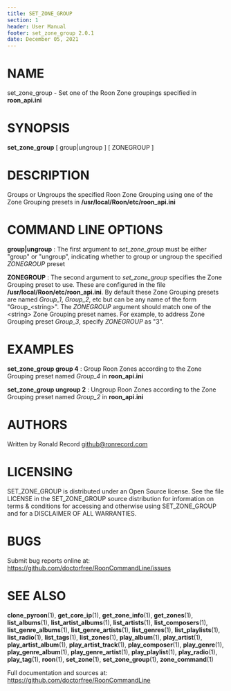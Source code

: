 ```yaml
---
title: SET_ZONE_GROUP
section: 1
header: User Manual
footer: set_zone_group 2.0.1
date: December 05, 2021
---
```

# NAME
set_zone_group - Set one of the Roon Zone groupings specified in **roon_api.ini**

# SYNOPSIS
**set_zone_group** [ group|ungroup ] [ ZONEGROUP ]

# DESCRIPTION
Groups or Ungroups the specified Roon Zone Grouping using one of the Zone Grouping presets in **/usr/local/Roon/etc/roon_api.ini**

# COMMAND LINE OPTIONS
**group|ungroup**
: The first argument to *set_zone_group* must be either "group" or "ungroup", indicating whether to group or ungroup the specified *ZONEGROUP* preset

**ZONEGROUP**
: The second argument to *set_zone_group* specifies the Zone Grouping preset to use. These are configured in the file **/usr/local/Roon/etc/roon_api.ini**. By default these Zone Grouping presets are named *Group_1*, *Group_2*, etc but can be any name of the form "Group_&lt;string&gt;". The *ZONEGROUP* argument should match one of the &lt;string&gt; Zone Grouping preset names. For example, to address Zone Grouping preset *Group_3*, specify *ZONEGROUP* as "3".

# EXAMPLES
**set_zone_group group 4**
: Group Roon Zones according to the Zone Grouping preset named *Group_4* in **roon_api.ini**

**set_zone_group ungroup 2**
: Ungroup Roon Zones according to the Zone Grouping preset named *Group_2* in **roon_api.ini**

# AUTHORS
Written by Ronald Record github@ronrecord.com

# LICENSING
SET_ZONE_GROUP is distributed under an Open Source license.
See the file LICENSE in the SET_ZONE_GROUP source distribution
for information on terms &amp; conditions for accessing and
otherwise using SET_ZONE_GROUP and for a DISCLAIMER OF ALL WARRANTIES.

# BUGS
Submit bug reports online at: https://github.com/doctorfree/RoonCommandLine/issues

# SEE ALSO
**clone_pyroon**(1), **get_core_ip**(1), **get_zone_info**(1), **get_zones**(1), **list_albums**(1), **list_artist_albums**(1), **list_artists**(1), **list_composers**(1), **list_genre_albums**(1), **list_genre_artists**(1), **list_genres**(1), **list_playlists**(1), **list_radio**(1), **list_tags**(1), **list_zones**(1), **play_album**(1), **play_artist**(1), **play_artist_album**(1), **play_artist_track**(1), **play_composer**(1), **play_genre**(1), **play_genre_album**(1), **play_genre_artist**(1), **play_playlist**(1), **play_radio**(1), **play_tag**(1), **roon**(1), **set_zone**(1), **set_zone_group**(1), **zone_command**(1)

Full documentation and sources at: https://github.com/doctorfree/RoonCommandLine

